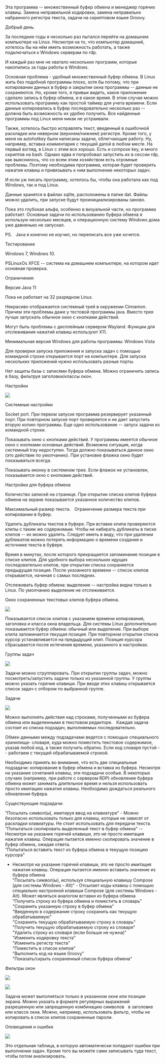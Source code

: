 Эта программа -- множественный буфер обмена и менеджер горячих клавиш.
Замена неправильной кодировки, замена неправильно набранного регистра
текста, задачи на скриптовом языке Groovy.

Добрый день.

За последние годы я несколько раз пытался перейти на домашнем компьютере
на Linux. Несмотря на то, что компьютер домашний, хотелось бы на нём
иметь возможность работать, а также подключаться к Windows серверам по
rdp.

И каждый раз мне не хватало нескольких программ, которые накопились за
годы работы в Windows.

Основная проблема - удобный множественный буфер обмена. В Linux жить без
подобной программы плохо, хотя бы потому, что при копировании данных в
буфер и закрытии окна программы -- данные не сохраняются. Но, кроме
того, я привык видеть, какое приложение сделало запись в буфер обмена, и
в какое время. В этом случае можно использовать программу как простой
таймер для учета времени. Если данные копировались в буфер
последовательно несколько раз -- должна быть возможность их удобно
получить. Все найденные программы под Linux меня никак не устраивали.

Также, хотелось быстро исправлять текст, введенный в ошибочной раскладке
или неверном (верхнем/нижнем) регистре. Кроме того, у меня на autohotkey
были написаны задачи, облегчающие работу. Ну, например, вставка
комментария с текущей датой в любом месте. На первый взгляд, в Linux с
этим все хорошо. Есть и compose key, и много скриптов на bash. Однако
едва я попробовал запустить их в сессии rdp, как выяснилось, что со всем
этим хозяйством есть огромные проблемы. Поэтому необходима программа,
которая будет проверять нажатия клавиш и привязывать к ним выполнение
некоторых задач.

И если уж писать программу, хотелось бы, чтобы она работала как под
Windows, так и под Linux. 

Данные хранятся в файлах sqlite, расположены в папке dat. Файлы можно
удалить, при запуске будут проинициализированы заново.

Пока это глубокая альфа, особенно в визуальной части, но программа
работает. Основные задачи по использованию буфера обмена я использую
несколько месяцев, и операционную систему Windows дома уже давненько не
запускал.

PS.    Java я конечно не изучил, но переписать все уже хочется.

Тестирование

Windows 7, Windows 10.

PSLinuxOs XFCE -- система на домашнем компьютере, на котором идет
основная проверка.

Ограничения:

Версия Java 11

Пока не работает на 32 разрядном Linux.

Некрасиво отображается системный трей в окружении Cinnamon. Причем эти
проблемы даже у тестовой программы java. Вместо трея лучше запускать
обычное окно с кнопками действий.

Могут быть проблемы с дисплейным сервером Wayland. Функции для
отслеживания нажатий клавиш используют X11.

Минимальная версия Windows для работы программы: Windows Vista

Для проверки запуска приложения и запуска задач с помощью командной
строки открывается порт на компьютере. Для запуска нескольких приложений
нужно использовать разные порты.

Нет защиты базы с записями буфера обмена. Можно ограничить запись в
базу, фильтруя заголовки/классы окон.

Настройки

![](https://gitflic.ru/project/kao-git/clipka/blob?file=media%2Fimage1.png)

Системные настройки

Socket port. При первом запуске программа резервирует указанный порт.
При повторном запуске порт проверяется и не дает запустить вторую копию
программы. Еще одно использование -- запуск задачи из командной строки. 
 

Показывать окно с кнопками действий. У программы имеется обычное окно с
кнопками основных действий. Возможна ситуация, когда системный tray
недоступен. Тогда должно показываться данное окно (это действие по
умолчанию). При установке флажка окно будет показываться всегда.

Показывать иконку в системном трее. Если флажок не установлен,
показывается окно с кнопками действий.

Настройки для буфера обмена

Количество записей на странице. При открытии списка клипов буфера обмена
на экране показывается указанное количество клипов.

Максимальный размер текста.    Ограничение размера текста при
копировании в буфер.

Удалить дубликаты текстов в буфере. При вставке клипа проверяются клипы
с таким же содержимым. Чтобы не набирать дубликаты в писке клипов -- их
можно удалять. Следует иметь в виду, что при удалении дубликатов можно
потерять информацию о времени создания и источнике текста в буфере.

Время в минутах, после которого прекращается запоминание позиции в
списке клипов. Для удобного выбора нескольких идущих последовательно
клипов, при открытии списка сохраняется предыдущая позиция. После
указанного времени -- список клипов открывается, начиная с самых
последних.

Отслеживать буфер обмена: выделение -- настройка видна только в Linux.
По умолчанию выделение не отслеживается.

Окно сохраненных текстовых клипов буфера обмена.

![](media/image2.png)

Показывается список клипов с указанием времени копирования, заголовка и
класса окна владельца. Для системы Linux дополнительно показывается
буфер обмена: обычный или выделение. При выборе клипа запоминается
текущая позиция. При повторном открытии списка курсор устанавливается на
предыдущий клип. Позиция курсора сбрасывается после истечения времени,
указанного в настройках.

Группы задач

![](media/image3.png)

Задачи можно сгруппировать. При открытии группы задач, можно
посмотреть/запустить задачи только из указанной группы. У группы можно
указать горячие клавиши. При вводе этих клавиш открывается список задач
с отбором по выбранной группе.   

Задачи

![](media/image4.png)

Можно выполнять действия над строками, полученными из буфера обмена или
выделенными в текстовом редакторе.    Каждая задача состоит из списка
подзадач, выполняемых последовательно.

Обмен данными между подзадачами ведется с помощью специального
хранилища- словаря, куда можно поместить текстовое содержимое, указав
любой код, а также получить обратно. Если код словаря пустой -- работаем
с текущей обрабатываемой строкой.

Необходимо принять во внимание, что есть две специальные подзадачи:
копирование в буфер обмена и вставка из буфера. Несмотря на указание
сочетаний клавиш, эти подзадачи особые. В некоторых случаях (например,
при работе с сервером RDP) обновление буфера обмена может занимать
длительное время и нельзя использовать просто имитацию нажатия клавиш.
Необходимо дождаться реального обновления буфера.

Существующие подзадачи:

"Посылать символ(ы), имитируя ввод на клавиатуре" - Можно безопасно
использовать только для клавиш, которые не зависят от раскладки
клавиатуры. Не стоит использовать для передачи текста. <br>
"Попытаться скопировать выделенный текст в буфер обмена" -- Несмотря
на указание горячей клавиши, это не просто имитация нажатия клавиш.
Операция пытается именно скопировать значение в буфер обмена, ожидая
ответа. <br>
"Попытаться вставить текст из буфера обмена в текущую позицию курсора"
- Несмотря на указание горячей клавиши, это не просто имитация нажатия
клавиш. Операция пытается именно вставить значение из буфера обмена <br>
"Посылать символ(ы), используя специальную клавишу Compose (для системы
Windows - Alt)" - Отсылает коды клавиш с помощью специально настроеной
клавиши Compose (для системы Windows - Alt). Может являться аналогом
вставки из буфера обмена <br>
"Получить строку из буфера обмена и поместить в словарь" <br>
"Сохранить указанную строку в буфер обмена" <br>
"Введенную в содержание строку сохранить как текущую обрабатываемую" <br>
"Сохранить текущую обрабатываемую строку в словарь" <br>
"Получить текущую обрабатываемую строку из словаря" <br>
"Удалить строку из словаря (если больше не нужна)" <br>
"Изменить кодировку текста" <br>
"Изменить регистр текста" <br>
"Поместить в список клипов" <br>
"Выполнить код на языке Groovy" <br>
"Показать/скрыть сохраненный список буфера обмена" <br>

Фильтры окон

![](media/image5.png)

![](media/image6.png)

Задача может выполняться только в указанном окне или позиции экрана.
Можно указать в формате регулярных выражений разрешенную или запрещенную
комбинацию символов    в заголовке или классе окна. Можно, например,
использовать фильтр, чтобы не копировать в список клипов сохраненные
пароли.

Оповещения и ошибки

![](media/image7.png)

Это отдельная таблица, в которую автоматически попадают ошибки при
выполнении задач. Кроме того вы можете сами записывать туда текст, чтобы
потом анализировать.

